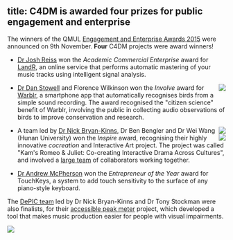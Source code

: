 title: C4DM is awarded four prizes for public engagement and enterprise
----------------------
The winners of the QMUL [Engagement and Enterprise Awards 2015](http://www.qmul.ac.uk/publicengagement/prizes/index.html) were announced on 9th November. **Four** C4DM projects were award winners!

* [Dr Josh Reiss](http://www.eecs.qmul.ac.uk/~josh/) won the *Academic Commercial Enterprise* award for [LandR](https://www.landr.com/), an online service that performs automatic mastering of your music tracks using intelligent signal analysis.

<img src="/news/images/awards15-warblr-ds.jpg" style="float: right; clear: both; margin-min: 10px; max-width: 25%;" />

* [Dr Dan Stowell](http://mcld.co.uk/research) and Florence Wilkinson won the *Involve* award for [Warblr](http://warblr.net/), a smartphone app that automatically recognises birds from a simple sound recording. The award recognised the "citizen science" benefit of Warblr, involving the public in collecting audio observations of birds to improve conservation and research.

<img src="/news/images/awards15-nbk-hunan-bb.jpg" style="float: right; clear: both; margin-min: 10px; max-width: 25%;" />

<img src="/news/images/awards15-nbk-hunan-group.jpg" style="float: right; clear: both; margin-min: 10px; max-width: 25%;">

* A team led by [Dr Nick Bryan-Kinns](http://www.eecs.qmul.ac.uk/~nickbk/), Dr Ben Bengler and Dr Wei Wang (Hunan University) won the *Inspire* award, recognising their highly innovative *cocreation* and Interactive Art project. The project was called "Kam's Romeo & Juliet: Co-creating Interactive Drama Across Cultures", and involved a [large team](https://twitter.com/nickbknickbk/status/663842572159332352) of collaborators working together.

* [Dr Andrew McPherson](http://www.eecs.qmul.ac.uk/~andrewm/) won the *Entrepreneur of the Year* award for TouchKeys, a system to add touch sensitivity to the surface of any piano-style keyboard.

The [DePIC team](http://depic.eecs.qmul.ac.uk/) led by Dr Nick Bryan-Kinns and Dr Tony Stockman were also finalists, for their [accessible peak meter](http://depic.eecs.qmul.ac.uk/apm/) project, which developed a tool that makes music production easier for people with visual impairments.

<img src="/news/images/awards15-peak-meter.jpg" style="max-width: 50%; float: none; text-align: center" />
